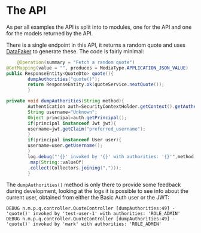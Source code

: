 # The API

As per all examples the API is split into to modules, one for the API and one for the models returned by the API.

There is a single endpoint in this API, it returns a random quote and uses [DataFaker]() to generate these. The
code is fairly minimal:

```java
    @Operation(summary = "Fetch a random quote")
@GetMapping(value = "", produces = MediaType.APPLICATION_JSON_VALUE)
public ResponseEntity<QuoteDto> quote(){
        dumpAuthorities("quote()");
        return ResponseEntity.ok(quoteService.nextQuote());
        }

private void dumpAuthorities(String method){
        Authentication auth=SecurityContextHolder.getContext().getAuthentication();
        String username="Unknown";
        Object principal=auth.getPrincipal();
        if(principal instanceof Jwt jwt){
        username=jwt.getClaim("preferred_username");
        }
        if(principal instanceof User user){
        username=user.getUsername();
        }
        log.debug("'{}' invoked by '{}' with authorities: '{}'",method,username,auth.getAuthorities().stream()
        .map(String::valueOf)
        .collect(Collectors.joining(",")));
        }
```

The `dumpAuthorities()` method is only there to provide some feedback during development, looking at the logs it is possible
to see info about the current user, obtained from either the Basic Auth user or the JWT:

```text
DEBUG n.m.p.q.controller.QuoteController [dumpAuthorities:49] - 'quote()' invoked by 'test-user-1' with authorities: 'ROLE_ADMIN'
DEBUG n.m.p.q.controller.QuoteController [dumpAuthorities:49] - 'quote()' invoked by 'mark' with authorities: 'ROLE_ADMIN'
```

